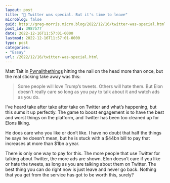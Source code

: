 ```yaml
---
layout: post
title: "🔗 Twitter was special. But it's time to leave"
microblog: false
guid: http://greg-morris.micro.blog/2022/12/16/twitter-was-special.html
post_id: 3987577
date: 2022-12-16T11:57:01-0000
lastmod: 2022-12-16T11:57:01-0000
type: post
categories:
- "Essay"
url: /2022/12/16/twitter-was-special.html
---
```

Matt Tait in [Pwnallthethings](https://www.pwnallthethings.com/p/twitter-was-special-but-its-time) hitting the nail on the head more than once, but the real sticking take away was this:

> Some people will love Trump’s tweets. Others will hate them. But Elon doesn’t really care so long as you pay to talk about it and watch ads as you do.

I’ve heard take after take after take on Twitter and what’s happening, but this sums it up perfectly. The game to boost engagement is to have the best and worst things on the platform, and Twitter has been too cleaned up for Elons liking.

He does care who you like or don’t like. I have no doubt that half the things he says he doesn’t mean, but he is stuck with a $44bn bill to pay that increases at more than $1bn a year.

There is only one way to pay for this. The more people that use Twitter for talking about Twitter, the more ads are shown. Elon doesn’t care if you like or hate the tweets, as long as you are talking about them on Twitter. The best thing you can do right now is just leave and never go back. Nothing that you get from the service has got to be worth this, surely? 
